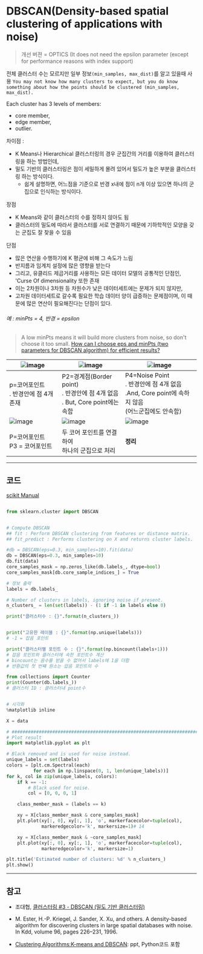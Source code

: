 #  DBSCAN(Density-based spatial clustering of applications with noise) 

> 개선 버젼 = OPTICS (It does not need the epsilon parameter (except for performance reasons with index support)



전체 클러스터 수는 모르지만 일부 정보`(min_samples, max_dist)`를 알고 있을때 사용 `You may not know how many clusters to expect, but you do know something about how the points should be clustered (min_samples, max_dist). `


Each cluster has 3 levels of members: 
- core member, 
- edge member, 
- outlier.

차이점 : 
- K Means나 Hierarchical 클러스터링의 경우 군집간의 거리를 이용하여 클러스터링을 하는 방법인데, 
- 밀도 기반의 클러스터링은 점이 세밀하게 몰려 있어서 밀도가 높은 부분을 클러스터링 하는 방식이다. 
    - 쉽게 설명하면, 어느점을 기준으로 반경 x내에 점이 n개 이상 있으면 하나의 군집으로 인식하는 방식이다.


장점
- K Means와 같이 클러스터의 수를 정하지 않아도 됨
- 클러스터의 밀도에 따라서 클러스터를 서로 연결하기 때문에 기하학적인 모양을 갖는 군집도 잘 찾을 수 있음


단점 
- 많은 연산을 수행하기에 K 평균에 비해 그 속도가 느림
- 반지름과 임계치 설정에 많은 영향을 받는다
- 그리고, 유클리드 제곱거리를 사용하는 모든 데이터 모델의 공통적인 단점인, 'Curse Of dimensionality 또한 존재
 - 이는 2차원이나 3차원 등 차원수가 낮은 데이터세트에는 문제가 되지 않지만, 
 - 고차원 데이터세트로 갈수록 필요한 학습 데이터 양이 급증하는 문제점이며, 이 때문에 많은 연산이 필요해진다는 단점이 있다.

###### 예 : minPts = 4, 반경 = epsilon

> A low minPts means it will build more clusters from noise, so don't choose it too small.
> [How can I choose eps and minPts (two parameters for DBSCAN algorithm) for efficient results?](https://www.researchgate.net/post/How_can_I_choose_eps_and_minPts_two_parameters_for_DBSCAN_algorithm_for_efficient_results)

|![image](https://user-images.githubusercontent.com/17797922/40961916-f2976c78-68de-11e8-9696-aff088b189ce.png)|![image](https://user-images.githubusercontent.com/17797922/40962055-6e81f6fa-68df-11e8-9617-4846be50bfec.png)|![image](https://user-images.githubusercontent.com/17797922/40962080-7ff69e7c-68df-11e8-8ca7-163465efa6ea.png)|
|-|-|-|
|p=코어포인트<br>. 반경안에 점 4개 존재|P2=경계점(Border point)<br>. 반경안에 점 4개 없음<br>. But, Core point에는 속함|P4=Noise Point<br>. 반경안에 점 4개 없음 <br>.And, Core point에 속하지 않음<br>  (어느군집에도 안속함) |
|![image](https://user-images.githubusercontent.com/17797922/40962067-744f3674-68df-11e8-8602-67df0a739c69.png)|![image](https://user-images.githubusercontent.com/17797922/40962073-7afb11d2-68df-11e8-8b3a-81ad25a242fe.png)|![image](https://user-images.githubusercontent.com/17797922/40961898-e1623212-68de-11e8-8cec-c20eaf8bb93b.png)|
|P=코어포인트<br> P3 = 코어포인트|두 코어 포인트를 연결하여 <br> 하나의 군집으로 처리|**정리**|


--- 
## 코드 

[scikit Manual ](http://scikit-learn.org/stable/auto_examples/cluster/plot_dbscan.html#sphx-glr-auto-examples-cluster-plot-dbscan-py)


```python

from sklearn.cluster import DBSCAN


# Compute DBSCAN 
## fit : Perform DBSCAN clustering from features or distance matrix.
## fit_predict : Performs clustering on X and returns cluster labels.

#db = DBSCAN(eps=0.3, min_samples=10).fit(data)
db = DBSCAN(eps=0.3, min_samples=10)
db.fit(data)
core_samples_mask = np.zeros_like(db.labels_, dtype=bool)
core_samples_mask[db.core_sample_indices_] = True

# 정보 출력
labels = db.labels_

# Number of clusters in labels, ignoring noise if present.
n_clusters_ = len(set(labels)) - (1 if -1 in labels else 0)

print("클러스터수 : {}".format(n_clusters_))


print("고유한 레이블 : {}".format(np.unique(labels)))
# -1 = 잡음 포인트 

print("클러스터별 포인트 수 : {}".format(np.bincount(labels+1)))
# 잡음 포인트와 클러스터에 속한 포인트수 계산 
# bincount는 음수를 받을 수 없어서 labels에 1을 더함
# 반환값의 첫 번쨰 원소는 압음 포인트의 수 

from collections import Counter
print(Counter(db.labels_))
# 클러스터 ID : 클러스터내 point수


# 시각화 
%matplotlib inline

X = data

# #############################################################################
# Plot result
import matplotlib.pyplot as plt

# Black removed and is used for noise instead.
unique_labels = set(labels)
colors = [plt.cm.Spectral(each)
          for each in np.linspace(0, 1, len(unique_labels))]
for k, col in zip(unique_labels, colors):
    if k == -1:
        # Black used for noise.
        col = [0, 0, 0, 1]

    class_member_mask = (labels == k)

    xy = X[class_member_mask & core_samples_mask]
    plt.plot(xy[:, 0], xy[:, 1], 'o', markerfacecolor=tuple(col),
             markeredgecolor='k', markersize=1)# 14

    xy = X[class_member_mask & ~core_samples_mask]
    plt.plot(xy[:, 0], xy[:, 1], 'o', markerfacecolor=tuple(col),
             markeredgecolor='k', markersize=1)

plt.title('Estimated number of clusters: %d' % n_clusters_)
plt.show()
```

---

## 참고 

- 조대협, [클러스터링 #3 - DBSCAN (밀도 기반 클러스터링)](http://bcho.tistory.com/1205)


- M. Ester, H.-P. Kriegel, J. Sander, X. Xu, and others. A density-based algorithm for discovering clusters in large spatial databases with noise. In Kdd, volume 96, pages 226–231, 1996.


- [Clustering Algorithms:K-means and DBSCAN](https://docs.google.com/presentation/d/1o_rTjzkK7_q672rociNBu11R5dEDlACtrWrfR34FQ3s/edit#slide=id.p): ppt, Python코드 포함








